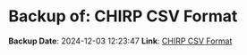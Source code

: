 # Backup of: CHIRP CSV Format

**Backup Date**: 2024-12-03 12:23:47
**Link**: [CHIRP CSV Format](https://przemienniki.eu/eksport-danych/chirp/?band=70cm,2m&status=working,testing)
